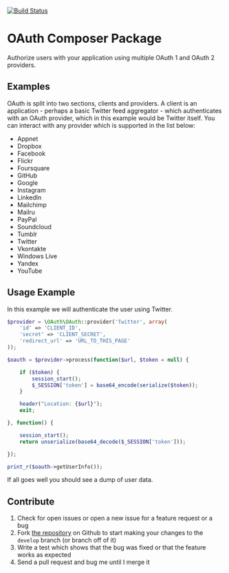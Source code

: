 [![Build Status](https://secure.travis-ci.org/chrisnharvey/oauth.png)](http://travis-ci.org/chrisnharvey/oauth)

# OAuth Composer Package

Authorize users with your application using multiple OAuth 1 and OAuth 2 providers.

## Examples

OAuth is split into two sections, clients and providers. A client is an application - perhaps a basic Twitter feed aggregator - which 
authenticates with an OAuth provider, which in this example would be Twitter itself. You can interact with any provider which is supported in the list below:

- Appnet
- Dropbox
- Facebook
- Flickr
- Foursquare
- GitHub
- Google
- Instagram
- LinkedIn
- Mailchimp
- Mailru
- PayPal
- Soundcloud
- Tumblr
- Twitter
- Vkontakte
- Windows Live
- Yandex
- YouTube

## Usage Example

In this example we will authenticate the user using Twitter.

```php
$provider = \OAuth\OAuth::provider('Twitter', array(
	'id' => 'CLIENT_ID',
	'secret' => 'CLIENT_SECRET',
	'redirect_url' => 'URL_TO_THIS_PAGE'
));

$oauth = $provider->process(function($url, $token = null) {

    if ($token) {
        session_start();
        $_SESSION['token'] = base64_encode(serialize($token));
    }

    header("Location: {$url}");
    exit;

}, function() {

    session_start();
    return unserialize(base64_decode($_SESSION['token']));

});

print_r($oauth->getUserInfo());
```

If all goes well you should see a dump of user data.

Contribute
----------

1. Check for open issues or open a new issue for a feature request or a bug
2. Fork [the repository][] on Github to start making your changes to the
    `develop` branch (or branch off of it)
3. Write a test which shows that the bug was fixed or that the feature works as expected
4. Send a pull request and bug me until I merge it

[the repository]: https://github.com/chrisnharvey/oauth
